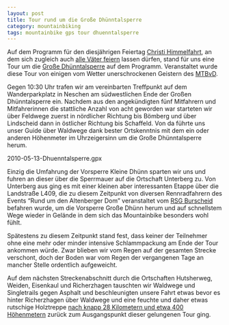 ```yaml
---
layout: post
title: Tour rund um die Große Dhünntalsperre
category: mountainbiking
tags: mountainbike gps tour dhuenntalsperre
---
```


Auf dem Programm für den diesjährigen Feiertag [Christi Himmelfahrt](http://de.wikipedia.org/wiki/Christi_Himmelfahrt), an dem sich zugleich auch [alle Väter feiern](http://de.wikipedia.org/wiki/Vatertag) lassen dürfen, stand für uns eine Tour um die [Große Dhünntalsperre](http://www.wupperverband.de/aufgaben/talsperren/grosse.dhuenn-talsperre/dirgrosse.dhuenn-talsperre.html) auf dem Programm. Veranstaltet wurde diese Tour von einigen vom Wetter unerschrockenen Geistern des [MTBvD](http://www.mtbvd-forum.de).

Gegen 10:30 Uhr trafen wir am vereinbarten Treffpunkt auf dem Wanderparkplatz in Neschen am südwestlichen Ende der Großen Dhünntalsperre ein. Nachdem aus den angekündigten fünf Mitfahrern und Mitfahrerinnen die stattliche Anzahl von acht geworden war starteten wir über Feldwege zuerst in nördlicher Richtung bis Bömberg und über Lindscheid dann in östlicher Richtung bis Schaffeld. Von da führte uns unser Guide über Waldwege dank bester Ortskenntnis mit dem ein oder anderen Höhenmeter im Uhrzeigersinn um die Große Dhünntalsperre herum.

<div class="gpxmap">2010-05-13-Dhuenntalsperre.gpx</div>

Einzig die Umfahrung der Vorsperre Kleine Dhünn sparten wir uns und fuhren an dieser über die Sperrmauer auf die Ortschaft Unterberg zu. Von Unterberg aus ging es mit einer kleinen aber interessanten Etappe über die Landstraße L409, die zu diesem Zeitpunkt von diversen Rennradfahrern des Events “Rund um den Altenberger Dom” veranstaltet vom [RSG Burscheid](http://www.rsgburscheid.de) befahren wurde, um die Vorsperre Große Dhünn herum und auf schnellstem Wege wieder in Gelände in dem sich das Mountainbike besonders wohl fühlt.

Spätestens zu diesem Zeitpunkt stand fest, dass keiner der Teilnehmer ohne eine mehr oder minder intensive Schlammpackung am Ende der Tour ankommen würde. Zwar blieben wir vom Regen auf der gesamten Strecke verschont, doch der Boden war vom Regen der vergangenen Tage an mancher Stelle ordentlich aufgeweicht.

Auf dem nächsten Streckenabschnitt durch die Ortschaften Hutsherweg, Weiden, Eisenkaul und Richerzhagen tauschten wir Waldwege und Singletrails gegen Asphalt und beschleunigten unsere Fahrt etwas bevor es hinter Richerzhagen über Waldwege und eine feuchte und daher etwas rutschige Holztreppe [nach knapp 28 Kilometern und etwa 400 Höhenmetern](http://www.bikemap.net/route/489109) zurück zum Ausgangspunkt dieser gelungenen Tour ging.
